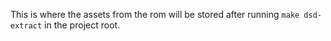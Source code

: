 
This is where the assets from the rom will be stored
after running `make dsd-extract` in the project root.

